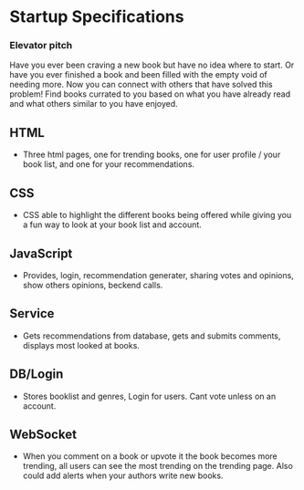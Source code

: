 # Startup Specifications

### Elevator pitch
Have you ever been craving a new book but have no idea where to start. Or have you ever finished a book and been filled with the empty void of needing more. Now you can connect with others that have solved this problem! Find books currated to you based on what you have already read and what others similar to you have enjoyed. 

## HTML
- Three html pages, one for trending books, one for user profile / your book list, and one for your recommendations.
## CSS
- CSS able to highlight the different books being offered while giving you a fun way to look at your book list and account.
## JavaScript
- Provides, login, recommendation generater, sharing votes and opinions, show others opinions, beckend calls. 
## Service
- Gets recommendations from database, gets and submits comments, displays most looked at books. 
## DB/Login
- Stores booklist and genres, Login for users. Cant vote unless on an account. 
## WebSocket
- When you comment on a book or upvote it the book becomes more trending, all users can see the most trending on the trending page. Also could add alerts when your authors write new books. 
